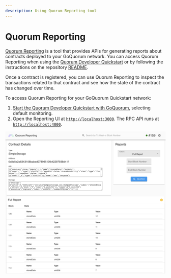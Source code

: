 ```yaml
---
description: Using Quorum Reporting tool
---
```


# Quorum Reporting

[Quorum Reporting](https://github.com/ConsenSys/quorum-reporting) is a tool that provides APIs for generating reports
about contracts deployed to your GoQuorum network.
You can access Quorum Reporting when using the [Quorum Developer Quickstart](../../tutorials/quorum-dev-quickstart/getting-started.md)
or by following the instructions on the repository [README](https://github.com/ConsenSys/quorum-reporting#readme).

Once a contract is registered, you can use Quorum Reporting to inspect the transactions related to that contract and see
how the state of the contract has changed over time.

To access Quorum Reporting for your GoQuorum Quickstart network:

1. [Start the Quorum Developer Quickstart with GoQuorum](../../tutorials/quorum-dev-quickstart/using-the-quickstart.md),
   selecting default monitoring.
1. Open the Reporting UI at [`http://localhost:3000`](http://localhost:3000).
   The RPC API runs at [`http://localhost:4000`](http://localhost:4000).

![Reporting Tool](../../images/reporting2.png)
